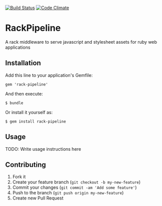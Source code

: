 [![Build Status](https://travis-ci.org/ujifgc/rack-pipeline.png)](https://travis-ci.org/ujifgc/rack-pipeline)
[![Code Climate](https://codeclimate.com/github/ujifgc/rack-pipeline.png)](https://codeclimate.com/github/ujifgc/rack-pipeline)

# RackPipeline

A rack middleware to serve javascript and stylesheet assets for ruby web applications

## Installation

Add this line to your application's Gemfile:

    gem 'rack-pipeline'

And then execute:

    $ bundle

Or install it yourself as:

    $ gem install rack-pipeline

## Usage

TODO: Write usage instructions here

## Contributing

1. Fork it
2. Create your feature branch (`git checkout -b my-new-feature`)
3. Commit your changes (`git commit -am 'Add some feature'`)
4. Push to the branch (`git push origin my-new-feature`)
5. Create new Pull Request
